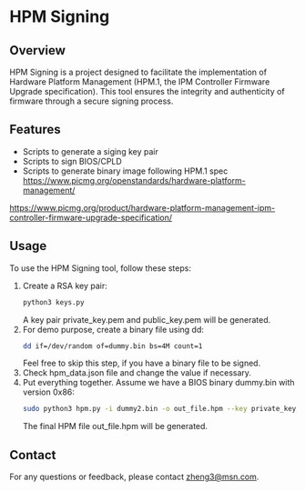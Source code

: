# HPM Signing

## Overview
HPM Signing is a project designed to facilitate the implementation of Hardware Platform Management (HPM.1, the IPM Controller Firmware Upgrade specification). This tool ensures the integrity and authenticity of firmware through a secure signing process.

## Features
- Scripts to generate a siging key pair
- Scripts to sign BIOS/CPLD
- Scripts to generate binary image following HPM.1 spec
https://www.picmg.org/openstandards/hardware-platform-management/

https://www.picmg.org/product/hardware-platform-management-ipm-controller-firmware-upgrade-specification/

## Usage
To use the HPM Signing tool, follow these steps:

1. Create a RSA key pair:
    ```sh
    python3 keys.py
    ```
    A key pair private_key.pem and public_key.pem will be generated.
2. For demo purpose, create a binary file using dd:
    ```sh
    dd if=/dev/random of=dummy.bin bs=4M count=1
    ```
    Feel free to skip this step, if you have a binary file to be signed.
3. Check hpm_data.json file and change the value if necessary.
4. Put everything together. Assume we have a BIOS binary dummy.bin with version 0x86:
    ```sh
    sudo python3 hpm.py -i dummy2.bin -o out_file.hpm --key private_key.pem -t BIOS -v 86 -f hpm_data.json
    ```
    The final HPM file out_file.hpm will be generated.

## Contact
For any questions or feedback, please contact [zheng3@msn.com](mailto:zheng3@msn.com).
